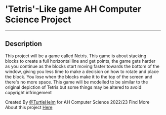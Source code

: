 # 'Tetris'-Like game AH Computer Science Project

---

## Description

This project will be a game called Netris. This game is about stacking blocks to create a full horizontal line and get points, the game gets harder as you continue as the blocks start moving faster towards the bottom of the window, giving you less time to make a decision on how to rotate and place the block. You lose when the blocks make it to the top of the screen and there's no more space. This game will be modelled to be similar to the original depiction of Tetris but some things may be altered to avoid copyright infringement

Created By [@TurtleHelm](https://github.com/TurtleHelm) for AH Computer Science 2022/23
Find More About this project [Here](https://github.com/TurtleHelm/AHC-Project/blob/main/Write%20Up/ReadMe.md)
